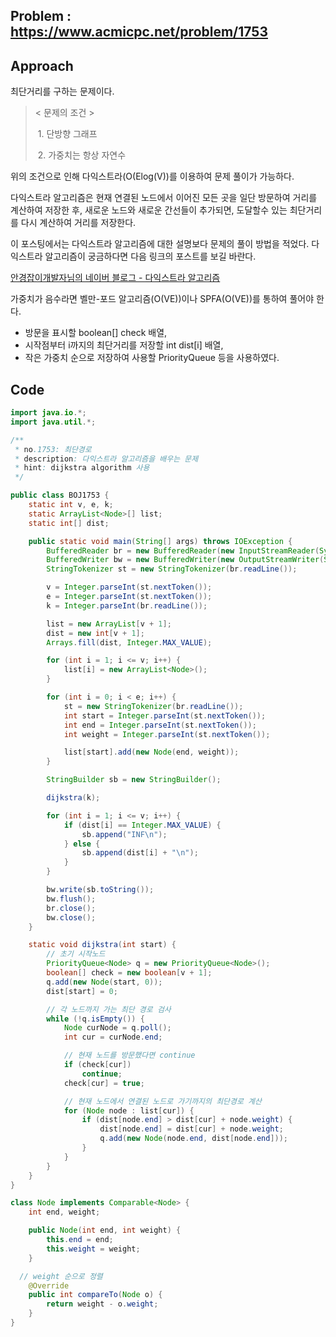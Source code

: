 ## Problem : https://www.acmicpc.net/problem/1753

## Approach

최단거리를 구하는 문제이다.

> < 문제의 조건 >
>
> ​	1. 단방향 그래프
>
> ​	2. 가중치는 항상 자연수

위의 조건으로 인해 다익스트라(O(Elog(V))를 이용하여 문제 풀이가 가능하다.

다익스트라 알고리즘은 현재 연결된 노드에서 이어진 모든 곳을 일단 방문하여 거리를 계산하여 저장한 후, 새로운 노드와 새로운 간선들이 추가되면, 도달할수 있는 최단거리를 다시 계산하여 거리를 저장한다.

이 포스팅에서는 다익스트라 알고리즘에 대한 설명보다 문제의 풀이 방법을 적었다. 다익스트라 알고리즘이 궁금하다면 다음 링크의 포스트를 보길 바란다.

[안경잡이개발자님의 네이버 블로그 - 다익스트라 알고리즘﻿](https://blog.naver.com/ndb796/221234424646)

가중치가 음수라면 벨만-포드 알고리즘(O(VE))이나 SPFA(O(VE))를 통하여 풀어야 한다.

- 방문을 표시할 boolean[] check 배열,
- 시작점부터 i까지의 최단거리를 저장할 int dist[i] 배열,
- 작은 가중치 순으로 저장하여 사용할 PriorityQueue 등을 사용하였다.

## Code

```java
import java.io.*;
import java.util.*;

/**
 * no.1753: 최단경로
 * description: 다익스트라 알고리즘을 배우는 문제
 * hint: dijkstra algorithm 사용
 */

public class BOJ1753 {
    static int v, e, k;
    static ArrayList<Node>[] list;
    static int[] dist;

    public static void main(String[] args) throws IOException {
        BufferedReader br = new BufferedReader(new InputStreamReader(System.in));
        BufferedWriter bw = new BufferedWriter(new OutputStreamWriter(System.out));
        StringTokenizer st = new StringTokenizer(br.readLine());

        v = Integer.parseInt(st.nextToken());
        e = Integer.parseInt(st.nextToken());
        k = Integer.parseInt(br.readLine());

        list = new ArrayList[v + 1];
        dist = new int[v + 1];
        Arrays.fill(dist, Integer.MAX_VALUE);

        for (int i = 1; i <= v; i++) {
            list[i] = new ArrayList<Node>();
        }

        for (int i = 0; i < e; i++) {
            st = new StringTokenizer(br.readLine());
            int start = Integer.parseInt(st.nextToken());
            int end = Integer.parseInt(st.nextToken());
            int weight = Integer.parseInt(st.nextToken());

            list[start].add(new Node(end, weight));
        }

        StringBuilder sb = new StringBuilder();

        dijkstra(k);

        for (int i = 1; i <= v; i++) {
            if (dist[i] == Integer.MAX_VALUE) {
                sb.append("INF\n");
            } else {
                sb.append(dist[i] + "\n");
            }
        }

        bw.write(sb.toString());
        bw.flush();
        br.close();
        bw.close();
    }

    static void dijkstra(int start) {
        // 초기 시작노드
        PriorityQueue<Node> q = new PriorityQueue<Node>();
        boolean[] check = new boolean[v + 1];
        q.add(new Node(start, 0));
        dist[start] = 0;

        // 각 노드까지 가는 최단 경로 검사
        while (!q.isEmpty()) {
            Node curNode = q.poll();
            int cur = curNode.end;

            // 현재 노드를 방문했다면 continue
            if (check[cur])
                continue;
            check[cur] = true;

            // 현재 노드에서 연결된 노드로 가기까지의 최단경로 계산
            for (Node node : list[cur]) {
                if (dist[node.end] > dist[cur] + node.weight) {
                    dist[node.end] = dist[cur] + node.weight;
                    q.add(new Node(node.end, dist[node.end]));
                }
            }
        }
    }
}

class Node implements Comparable<Node> {
    int end, weight;

    public Node(int end, int weight) {
        this.end = end;
        this.weight = weight;
    }

  // weight 순으로 정렬
    @Override
    public int compareTo(Node o) {
        return weight - o.weight;
    }
}
```

